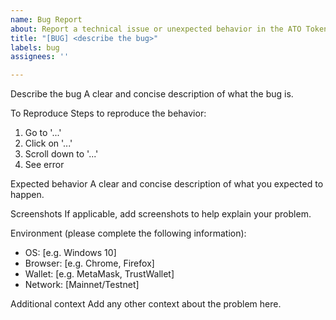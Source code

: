 ```yaml
---
name: Bug Report
about: Report a technical issue or unexpected behavior in the ATO Token project.
title: "[BUG] <describe the bug>"
labels: bug
assignees: ''

---
```


Describe the bug
A clear and concise description of what the bug is.

To Reproduce
Steps to reproduce the behavior:
1. Go to '...'
2. Click on '...'
3. Scroll down to '...'
4. See error

Expected behavior
A clear and concise description of what you expected to happen.

Screenshots
If applicable, add screenshots to help explain your problem.

Environment (please complete the following information):
- OS: [e.g. Windows 10]
- Browser: [e.g. Chrome, Firefox]
- Wallet: [e.g. MetaMask, TrustWallet]
- Network: [Mainnet/Testnet]

Additional context
Add any other context about the problem here.
